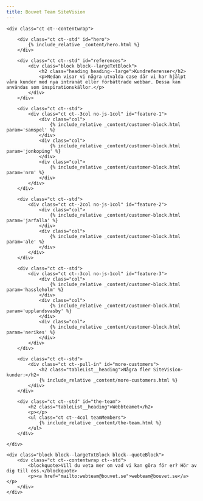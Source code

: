 ```yaml
---
title: Bouvet Team SiteVision
---
```


<div role="main">
    
    <div class="ct ct--contentwrap">
        
        <div class="ct ct--std" id="hero">
            {% include_relative _content/hero.html %}
        </div>
        
        <div class="ct ct--std" id="references">
            <div class="block block--largeTxtBlock">
                <h2 class="heading heading--large">Kundreferenser</h2>
                <p>Nedan visar vi några utvalda case där vi har hjälpt våra kunder med nya intranät eller förbättrade webbar. Dessa kan användas som inspirationskällor.</p>
            </div>
        </div>
        
        <div class="ct ct--std">
            <div class="ct ct--3col no-js-1col" id="feature-1">
                <div class="col">
                    {% include_relative _content/customer-block.html param='samspel' %}
                </div>
                <div class="col">
                    {% include_relative _content/customer-block.html param='jonkoping' %}         
                </div>
                <div class="col">
                    {% include_relative _content/customer-block.html param='nrm' %}
                </div>
            </div>
        </div>
        
        <div class="ct ct--std">
            <div class="ct ct--2col no-js-1col" id="feature-2">
                <div class="col">
                    {% include_relative _content/customer-block.html param='jarfalla' %}         
                </div>
                <div class="col">
                    {% include_relative _content/customer-block.html param='ale' %}
                </div>
            </div>
        </div>
        
        <div class="ct ct--std">
            <div class="ct ct--3col no-js-1col" id="feature-3">
                <div class="col">
                    {% include_relative _content/customer-block.html param='hassleholm' %}
                </div>
                <div class="col">
                    {% include_relative _content/customer-block.html param='upplandsvasby' %}         
                </div>
                <div class="col">
                    {% include_relative _content/customer-block.html param='nerikes' %}
                </div>
            </div>
        </div>
        
        <div class="ct ct--std">
            <div class="ct ct--pull-in" id="more-customers">
                <h2 class="tableList__heading">Några fler SiteVision-kunder:</h2>
                {% include_relative _content/more-customers.html %}
            </div>
        </div>
        
        <div class="ct ct--std" id="the-team">
            <h2 class="tableList__heading">Webbteamet</h2>
            <p></p>
            <ul class="ct ct--4col teamMembers">
                {% include_relative _content/the-team.html %}
            </ul>
        </div>
        
    </div>
    
    <div class="block block--largeTxtBlock block--quoteBlock">
        <div class="ct ct--contentwrap ct--std">
            <blockquote>Vill du veta mer om vad vi kan göra för er? Hör av dig till oss.</blockquote>
            <p><a href="mailto:webteam@bouvet.se">webteam@bouvet.se</a></p>
        </div>
    </div>
    
</div><!-- role=main -->
